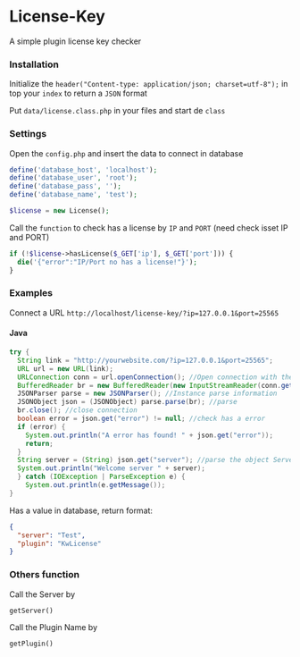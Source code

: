 # License-Key
A simple plugin license key checker

### Installation
Initialize the `header("Content-type: application/json; charset=utf-8");` in top your `index` to return a `JSON` format

Put `data/license.class.php` in your files and start de `class`

### Settings

Open the `config.php` and insert the data to connect in database
```php
define('database_host', 'localhost');
define('database_user', 'root');
define('database_pass', '');
define('database_name', 'test');
```

```php
$license = new License();
```

Call the `function` to check has a license by `IP` and `PORT` (need check isset IP and PORT)

```php
if (!$license->hasLicense($_GET['ip'], $_GET['port'])) {
  die('{"error":"IP/Port no has a license!"}');
}
```

### Examples

Connect a URL `http://localhost/license-key/?ip=127.0.0.1&port=25565`

#### Java

```java
try {
  String link = "http://yourwebsite.com/?ip=127.0.0.1&port=25565";
  URL url = new URL(link);
  URLConnection conn = url.openConnection(); //Open connection with the URL
  BufferedReader br = new BufferedReader(new InputStreamReader(conn.getInputStream()));
  JSONParser parse = new JSONParser(); //Instance parse information
  JSONObject json = (JSONObject) parse.parse(br); //parse
  br.close(); //close connection
  boolean error = json.get("error") != null; //check has a error
  if (error) {
    System.out.println("A error has found! " + json.get("error"));
    return;
  }
  String server = (String) json.get("server"); //parse the object Server to String
  System.out.println("Welcome server " + server);
  } catch (IOException | ParseException e) {
    System.out.println(e.getMessage());
}
```

Has a value in database, return format:

```json
{
  "server": "Test",
  "plugin": "KwLicense"
}
```

### Others function

Call the Server by

```php
getServer()
```

Call the Plugin Name by

```php
getPlugin()
```
